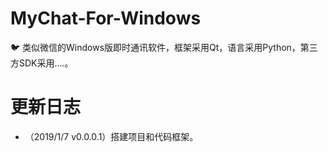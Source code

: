 # MyChat-For-Windows
:bird: 类似微信的Windows版即时通讯软件，框架采用Qt，语言采用Python，第三方SDK采用....。

# 更新日志
* （2019/1/7 v0.0.0.1）搭建项目和代码框架。